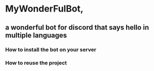 # MyWonderFulBot,
## a wonderful bot for discord that says hello in multiple languages

### How to install the bot on your server

### How to reuse the project

